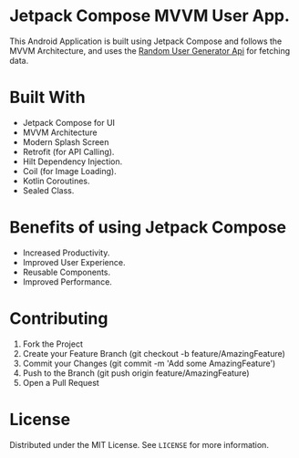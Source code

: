 # Jetpack Compose MVVM User App.

This Android Application is built using Jetpack Compose and follows the MVVM Architecture, and uses the [Random User Generator Api](https://randomuser.me/documentation) for fetching data.


# Built With
+ Jetpack Compose for UI
+ MVVM Architecture
+ Modern Splash Screen
+ Retrofit (for API Calling).
+ Hilt Dependency Injection.
+ Coil (for Image Loading).
+ Kotlin Coroutines.
+ Sealed Class.

# Benefits of using Jetpack Compose
+ Increased Productivity.
+ Improved User Experience.
+ Reusable Components.
+ Improved Performance.


# Contributing
1. Fork the Project
2. Create your Feature Branch (git checkout -b feature/AmazingFeature)
3. Commit your Changes (git commit -m 'Add some AmazingFeature')
4. Push to the Branch (git push origin feature/AmazingFeature)
5. Open a Pull Request


# License
Distributed under the MIT License. See `LICENSE` for more information.
